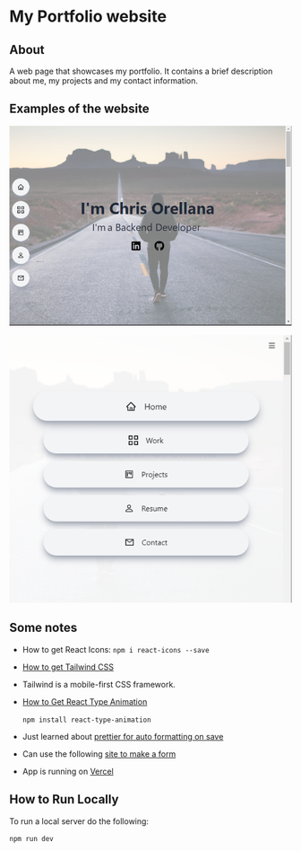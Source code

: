 # My Portfolio website

## About

A web page that showcases my portfolio. It contains a brief description about me, my projects and my contact information.

## Examples of the website

![Screenshot of the website](/images/example1.png)

![Mobile](/images/mobile.png)

## Some notes

- How to get React Icons:
  `npm i react-icons --save`

- [How to get Tailwind CSS](https://tailwindcss.com/docs/guides/vite)
  
- Tailwind is a mobile-first CSS framework.

- [How to Get React Type Animation](https://www.npmjs.com/package/react-type-animation)
  
  `npm install react-type-animation`

- Just learned about [prettier for auto formatting on save](https://levelup.gitconnected.com/automatically-format-code-in-visual-studio-code-when-working-with-react-c48674a12dc5)

- Can use the following [site to make a form](https://getform.io/)

- App is running on [Vercel](https://vercel.com/)

## How to Run Locally

To run a local server do the following:

```bash
npm run dev
```
